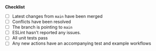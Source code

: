 **Checklist**

- [ ] Latest changes from `main` have been merged
- [ ] Conflicts have been resolved
- [ ] The branch is pointing to `main`
- [ ] ESLint hasn't reported any issues.
- [ ] All unit tests pass
- [ ] Any new actions have an accompanying test and example workflows
